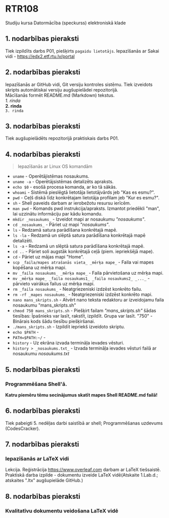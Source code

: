 # RTR108
Studiju kursa Datormācība (speckurss) elektroniskā klade
## 1. nodarbības pieraksti
Tiek izpildīts darbs P01, piešķirts `pagaidu lietotājs`. Iepazīšanās ar Sakai vidi - https://edx2.etf.rtu.lv/portal

## 2. nodarbības pieraksti
Iepazīšanās ar GitHub vidi, Git versiju kontroles sistēmu. Tiek izveidots skripts automātiskai versiju augšupielādei repozitorijā.  
Mācīšanās formēt README.md (Markdown) tekstus.  
_1. rinda_  
**2. rinda**  
`3. rinda`  

## 3. nodarbības pieraksti
Tiek augšupielādēts repozitorijā praktiskais darbs P01.

## 4. nodarbības pieraksti
>Iepazīšanās ar Linux OS komandām
* `uname` - Operētājistēmas nosaukums.
* `uname -a` - Operētājsistēmas detalizēts apraksts.
* `echo $0` - esošā procesa komanda, ar ko tā sākās.
* `whoami` - Sistēmā pieslēgtā lietotāja lietotājvārds jeb "Kas es esmu?".
* `pwd` - Ceļš diskā līdz konkrētajam lietotāja profilam jeb "Kur es esmu?".
* `sh` - Shell paveids darbam ar ierobežotu resursu ierīcēm.
* `man pwd` - Komands pwd instrukcija/apraksts. Izmantot priedēkli "man", lai uzzinātu informāciju par kādu komandu.
* `mkdir _nosaukums_` - Izveidot mapi ar nosaukumu _"nosaukums"_.
* `cd _nosaukums_` - Pāriet uz mapi _"nosaukums"_.
* `ls` -  Redzamā satura parādīšana konkrētajā mapē.
* `ls -la` - Redzamā un slēptā satura parādīšana konkrētajā mapē detalizēti.
* `ls -a` - Redzamā un slēptā satura parādīšana konkrētajā mapē.
* `cd ..` - Pāriet soli augstāk konkrētajā ceļā (piem. iepriekšējā mape).
* `cd` - Pāriet uz mājas mapi "Home".
* `scp _faila/mapes atrašanās vieta_ _mērķa mape_` - Faila vai mapes kopēšana uz mērķa mapi.
* `mv _faila nosaukums_ _mērķa mape_` - Faila pārvietošana uz mērķa mapi.
* `mv _mērķa mape_ _faila nosaukums1_ _faila nosaukums2_ _..._` - pārvieto vairākus failus uz mērķa mapi.
* `rm _faila nosaukums_` - Neatgriezeniski izdzēst konkrēto failu.
* `rm -rf _mapes nosaukums_` - Neatgriezeniski izdzēst konkrēto mapi.
* `nano mans_skripts.sh` - Atvērt nano teksta redaktoru ar izveidojamu faila nosaukumu "mans_skripts.sh"
* `chmod 750 mans_skripts.sh` - Piešķirt failam _"mans_skripts.sh"_ šādas tiesības: Īpašnieks var lasīt, rakstīt, izpildīt. Grupa var lasīt. "750" - Binārais kods šādu tiesību piešķiršanai.
* `./mans_skripts.sh` - Izpildīt iepriekš izveidoto skriptu.
* `echo $PATH` -
* `PATH=$PATH:~/` -
* `history` - Uz ekrāna izvada termināļa ievades vēsturi.
* `history > _nosaukums.txt_` - Izvada termināļa ievades vēsturi failā ar nosaukumu _nosaukums.txt_

## 5. nodarbības pieraksti
### Programmēšana Shell'ā.
**Katru piemēru tēmu secinājumus skatīt mapes Shell README.md failā!**

## 6. nodarbības pieraksti
Tiek pabeigti 5. nedēļas darbi saistībā ar shell; Programmēšanas uzdevums (CodesCracker).

## 7. nodarbības pieraksti
### Iepazīšanās ar LaTeX vidi
Lekcija. Reģistrācija https://www.overleaf.com darbam ar LaTeX tiešsaistē. Praktiskā darba izpilde - dokumentu izveide LaTeX vidē(Atskaite 1.Lab.d.; atskaites ".ltx" augšupielāde GitHub.)
## 8. nodarbības pieraksti
### Kvalitatīvu dokumentu veidošana LaTeX vidē
